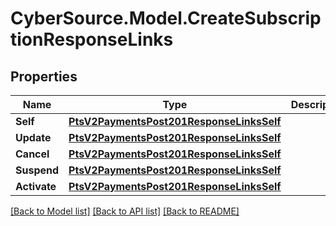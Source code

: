 # CyberSource.Model.CreateSubscriptionResponseLinks
## Properties

Name | Type | Description | Notes
------------ | ------------- | ------------- | -------------
**Self** | [**PtsV2PaymentsPost201ResponseLinksSelf**](PtsV2PaymentsPost201ResponseLinksSelf.md) |  | [optional] 
**Update** | [**PtsV2PaymentsPost201ResponseLinksSelf**](PtsV2PaymentsPost201ResponseLinksSelf.md) |  | [optional] 
**Cancel** | [**PtsV2PaymentsPost201ResponseLinksSelf**](PtsV2PaymentsPost201ResponseLinksSelf.md) |  | [optional] 
**Suspend** | [**PtsV2PaymentsPost201ResponseLinksSelf**](PtsV2PaymentsPost201ResponseLinksSelf.md) |  | [optional] 
**Activate** | [**PtsV2PaymentsPost201ResponseLinksSelf**](PtsV2PaymentsPost201ResponseLinksSelf.md) |  | [optional] 

[[Back to Model list]](../README.md#documentation-for-models) [[Back to API list]](../README.md#documentation-for-api-endpoints) [[Back to README]](../README.md)

